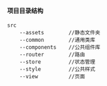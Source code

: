 #### 项目目录结构

    src
        --assets        //静态文件夹
        --common        //通用类库
        --components    //公共组件库
        --router        //路由
        --store         //状态管理
        --style         //公共样式
        --view          //页面
